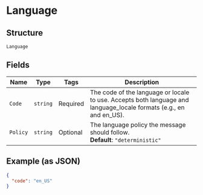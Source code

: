 
# Language

## Structure

`Language`

## Fields

| Name | Type | Tags | Description |
|  --- | --- | --- | --- |
| `Code` | `string` | Required | The code of the language or locale to use. Accepts both language and language_locale formats (e.g., en and en_US). |
| `Policy` | `string` | Optional | The language policy the message should follow.<br>**Default**: `"deterministic"` |

## Example (as JSON)

```json
{
  "code": "en_US"
}
```

